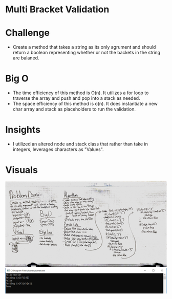 # Multi Bracket Validation

# Challenge

- Create a method that takes a string as its only agrument and should return a boolean representing whether or not the backets in the string are balaned.
# Big O

- The time efficiency of this method is O(n). It utilizes a for loop to traverse the array and push and pop into a stack as needed.
- The space efficiency of this method is o(n). It does instantiate a new char array and stack as placeholders to run the validation. 
# Insights

- I utilized an altered node and stack class that rather than take in integers, leverages characters as "Values".

# Visuals
![WHITE-BOARD](https://github.com/ntibbals/data-structures-and-algorithms/blob/master/Challenges/Multi-Bracket-Validation/IMG_3818.JPG)
![WHITE-BOARD](https://github.com/ntibbals/data-structures-and-algorithms/blob/master/Challenges/Multi-Bracket-Validation/image.png)